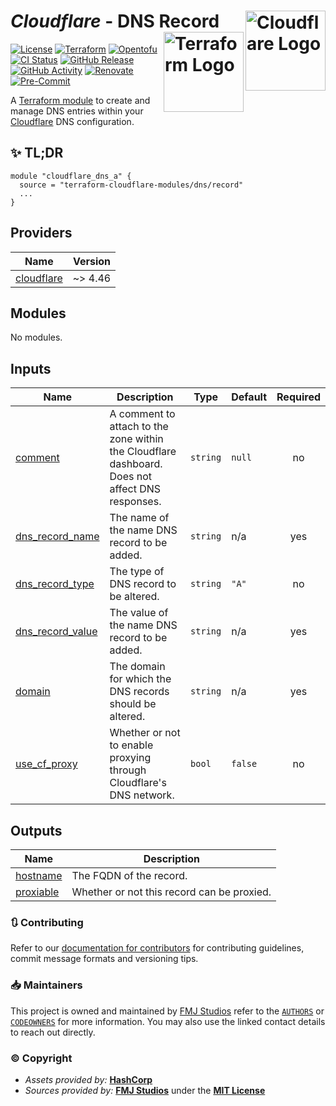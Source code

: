 # _Cloudflare_ - DNS Record <img src="https://raw.githubusercontent.com/fmjstudios/artwork/refs/heads/main/projects/terraform/icon/color/cloudflare-icon-color.png" alt="Cloudflare Logo" align="right" width="128"/> <img src="https://raw.githubusercontent.com/fmjstudios/artwork/refs/heads/main/projects/terraform/icon/color/terraform-icon-color.png" alt="Terraform Logo" align="right" width="128"/>

[![License](https://img.shields.io/github/license/terraform-cloudflare-modules/terraform-cloudflare-dns-record?label=License)](https://opensource.org/licenses/MIT)
[![Terraform](https://img.shields.io/badge/Terraform-_>=_1.7-brightgreen?logo=terraform&logoColor=623CE4)][terraform]
[![Opentofu](https://img.shields.io/badge/OpenTofu-_>=_1.8-brightgreen?logo=opentofu)][opentofu]
[![CI Status](https://github.com/terraform-cloudflare-modules/terraform-cloudflare-dns-record/actions/workflows/testing.yaml/badge.svg)](https://github.com/terraform-cloudflare-modules/terraform-cloudflare-dns-record/blob/main/.github/workflows/testing.yaml)
[![GitHub Release](https://img.shields.io/github/v/release/terraform-cloudflare-modules/terraform-cloudflare-dns-record?label=Release)][github_releases]
[![GitHub Activity](https://img.shields.io/github/commit-activity/m/terraform-cloudflare-modules/terraform-cloudflare-dns-record?label=Commits)][github_commits]
[![Renovate](https://img.shields.io/badge/Renovate-enabled-brightgreen?logo=renovate&logoColor=1A1F6C)][renovate]
[![Pre-Commit](https://img.shields.io/badge/PreCommit-enabled-brightgreen?logo=precommit&logoColor=FAB040)][pre-commit]

A [Terraform module][module] to create and manage DNS entries within your [Cloudflare][cloudflare] DNS configuration.

## ✨ TL;DR

```shell
module "cloudflare_dns_a" {
  source = "terraform-cloudflare-modules/dns/record"
  ...
}
```

<!-- BEGIN_TF_DOCS -->
## Providers

| Name | Version |
|------|---------|
| <a name="provider_cloudflare"></a> [cloudflare](#provider\_cloudflare) | ~> 4.46 |

## Modules

No modules.

## Inputs

| Name | Description | Type | Default | Required |
|------|-------------|------|---------|:--------:|
| <a name="input_comment"></a> [comment](#input\_comment) | A comment to attach to the zone within the Cloudflare dashboard. Does not affect DNS responses. | `string` | `null` | no |
| <a name="input_dns_record_name"></a> [dns\_record\_name](#input\_dns\_record\_name) | The name of the name DNS record to be added. | `string` | n/a | yes |
| <a name="input_dns_record_type"></a> [dns\_record\_type](#input\_dns\_record\_type) | The type of DNS record to be altered. | `string` | `"A"` | no |
| <a name="input_dns_record_value"></a> [dns\_record\_value](#input\_dns\_record\_value) | The value of the name DNS record to be added. | `string` | n/a | yes |
| <a name="input_domain"></a> [domain](#input\_domain) | The domain for which the DNS records should be altered. | `string` | n/a | yes |
| <a name="input_use_cf_proxy"></a> [use\_cf\_proxy](#input\_use\_cf\_proxy) | Whether or not to enable proxying through Cloudflare's DNS network. | `bool` | `false` | no |

## Outputs

| Name | Description |
|------|-------------|
| <a name="output_hostname"></a> [hostname](#output\_hostname) | The FQDN of the record. |
| <a name="output_proxiable"></a> [proxiable](#output\_proxiable) | Whether or not this record can be proxied. |
<!-- END_TF_DOCS -->

### 🔃 Contributing

Refer to our [documentation for contributors][contributing] for contributing guidelines, commit message
formats and versioning tips.

### 📥 Maintainers

This project is owned and maintained by [FMJ Studios][org] refer to the [`AUTHORS`][authors] or [`CODEOWNERS`][owners]
for more information. You may also use the linked contact details to reach out directly.

### ©️ Copyright

- _Assets provided by:_ **[HashCorp][hashicorp]**
- _Sources provided by:_ **[FMJ Studios][org]** under the **[MIT License][license]**

<!-- INTERNAL REFERENCES -->

<!-- Project references -->

<!-- File references -->

[license]: LICENSE
[contributing]: docs/CONTRIBUTING.md
[authors]: .github/AUTHORS
[owners]: .github/CODEOWNERS

<!-- General links -->

[org]: https://github.com/fmjstudios
[terraform]: https://terraform.io
[opentofu]: https://opentofu.org/
[hashicorp]: https://www.hashicorp.com/
[cloudflare]: https://cloudflare.com
[github_releases]: https://github.com/terraform-cloudflare-modules/terraform-cloudflare-dns-record/releases
[github_commits]: https://github.com/terraform-cloudflare-modules/terraform-cloudflare-dns-record/commits/main/

<!-- Third-party -->

[module]: https://registry.terraform.io/modules/terraform-cloudflare-modules/dns/record/latest
[renovate]: https://renovatebot.com/
[pre-commit]: https://pre-commit.com/
